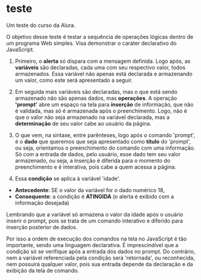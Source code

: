 # teste

Um teste do curso da Alura.

O objetivo desse teste é testar a sequência de operações lógicas dentro de um programa Web simples. Visa demonstrar o caráter declarativo do JavaScript.


1. Primeiro, o **alerta** só dispara com a mensagem definida. Logo após, as **variáveis** são declaradas, cada uma com seu respectivo valor, todos armazenados. Essa variável não apenas está declarada e armazenando um valor, como este será apresentado a seguir.

2. Em seguida mais variáveis são declaradas, mas o que está sendo armazenado não são apenas dados, mas **operações**.
A operação **'prompt'** abre um espaço na tela para **inserção** de informação, que não é validada, mas só é armazenada após o preenchimento. Logo, não é que o valor não seja armazenado na variável declarada, mas a **determinação** de seu valor cabe ao usuário da página.

3. O que vem, na sintaxe, entre parênteses, logo após o comando 'prompt', é o **dado** que queremos que seja apresentado como **título** do 'prompt', ou seja, orientamos o preenchimento do comando com uma informação. Só com a entrada de dados, pelo usuário, esse dado tem seu valor armazenado, ou seja, a inserção é diferida para o momento do preenchimento e é interativa, pois cabe a quem acessa a página.

4. Essa **condição** se aplica à variável 'idade'.

- **Antecedente**: SE o valor da variável for o dado numérico 18,
- **Consequente**: a condição é **ATINGIDA** (o alerta é exibido com a informação desejada)

Lembrando que a variável só armazena o valor da idade após o usuário inserir o prompt, pois se trata de um comando interativo e diferido para inserção posterior de dados.

Por isso a ordem de execução dos comandos na tela no JavaScript é tão importante, sendo uma linguagem declarativa. É imprescindível que a condição só se verifique após a entrada dos dados no prompt. Do contrário, nem a variável referenciada pela condição será 'retornada', ou reconhecida, nem possuirá qualquer valor, pois sua entrada depende da declaração e da exibição da tela de comando.
